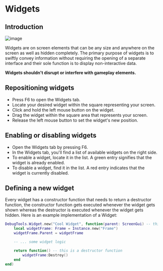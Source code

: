# Widgets

## Introduction

![image](/debug_tools/widgets.png)

Widgets are on screen elements that can be any size and anywhere on the screen as well as hidden completely. The primary purpose of widgets is to swiftly convey information without requiring the opening of a separate interface and their sole function is to display non-interactive data.

**Widgets shouldn't disrupt or interfere with gameplay elements.**

## Repositioning widgets

- Press F6 to open the Widgets tab.
- Locate your desired widget within the square representing your screen.
- Click and hold the left mouse button on the widget.
- Drag the widget within the square area that represents your screen.
- Release the left mouse button to set the widget's new position.


## Enabling or disabling widgets

- Open the Widgets tab by pressing F6.
- In the Widgets tab, you'll find a list of available widgets on the right side.
- To enable a widget, locate it in the list. A green entry signifies that the widget is already enabled.
- To disable a widget, find it in the list. A red entry indicates that the widget is currently disabled.

## Defining a new widget

Every widget has a constructor function that needs to return a destructor function, the constructor function gets executed whenever the widget gets shown whereas the destructor is executed whenever the widget gets hidden. Here is an example implementation of a Widget:

```lua
DebugTools.Widget.new("Cool Widget", function(parent: ScreenGui) -- this is a constructor function
	local widgetFrame: Frame = Instance.new("Frame")
	widgetFrame.Parent = widgetFrame

	-- ... some widget logic

	return function() -- this is a destructor function
		widgetFrame:Destroy()
	end
end)
```